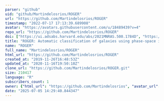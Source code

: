 ```yaml
---
parser: "github"
uid: "github/Martindelosrios/ROGER"
url: "https://github.com/Martindelosrios/ROGER"
timestamp: "2022-07-17 17:13:39.689908"
avatar: "https://avatars.githubusercontent.com/u/18489439?v=4"
repo_url: "https://github.com/Martindelosrios/ROGER"
doi: ["https://ui.adsabs.harvard.edu/abs/2021MNRAS.500.1784D", "https://ui.adsabs.harvard.edu/abs/2020ascl.soft10011D/abstract"]
title: "ROGER: Automatic classification of galaxies using phase-space information"
name: "ROGER"
full_name: "Martindelosrios/ROGER"
html_url: "https://github.com/Martindelosrios/ROGER"
created_at: "2019-11-26T16:48:53Z"
updated_at: "2020-11-16T19:50:18Z"
clone_url: "https://github.com/Martindelosrios/ROGER.git"
size: 210417
language: "R"
subscribers_count: 1
owner: {"html_url": "https://github.com/Martindelosrios", "avatar_url": "https://avatars.githubusercontent.com/u/18489439?v=4", "login": "Martindelosrios", "type": "User"}
date: "2025-07-05 14:29:40.844347"
---
```

